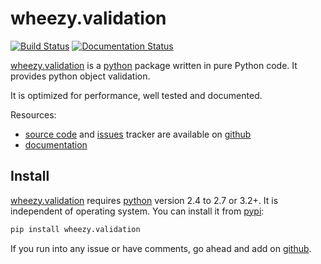 # wheezy.validation

[![Build Status](https://travis-ci.org/akornatskyy/wheezy.validation.svg?branch=master)](https://travis-ci.org/akornatskyy/wheezy.validation)
[![Documentation Status](https://readthedocs.org/projects/wheezyvalidation/badge/?version=latest)](https://wheezyvalidation.readthedocs.io/en/latest/?badge=latest)

[wheezy.validation](https://pypi.org/project/wheezy.validation/) is a
[python](https://www.python.org) package written in pure Python code. It
provides python object validation.

It is optimized for performance, well tested and documented.

Resources:

- [source code](https://github.com/akornatskyy/wheezy.validation)
  and [issues](https://github.com/akornatskyy/wheezy.validation/issues)
  tracker are available on
  [github](https://github.com/akornatskyy/wheezy.validation)
- [documentation](https://wheezyvalidation.readthedocs.io/en/latest/)

## Install

[wheezy.validation](https://pypi.org/project/wheezy.validation/)
requires [python](https://www.python.org) version 2.4 to 2.7 or 3.2+. It
is independent of operating system. You can install it from
[pypi](https://pypi.org/project/wheezy.validation/):

```sh
pip install wheezy.validation
```

If you run into any issue or have comments, go ahead and add on
[github](https://github.com/akornatskyywheezy.validation).
